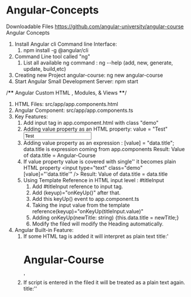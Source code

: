 # Angular-Concepts

Downloadable Files
https://github.com/angular-university/angular-course
Angular Concepts

1. Install Angular cli Command line Interface:
   1. npm install -g @angular/cli
2. Command Line tool called "ng"
   1. List all available ng command : ng --help (add, new, generate, update, build,etc)
3. Creating new Project angular-course: ng new angular-course
4. Start Angular Small Development Server: npm start

/**\*\*** Angular Custom HTML , Modules, & Views **\*\***/

1. HTML Files: src/app/app.components.html
2. Angular Component: src/app/app.components.ts
3. Key Features:
   1. Add input tag in app.component.html with class "demo"
   2. Adding value property as an HTML property: value = "Test"
      <input type="text" class="demo" value="Test"/>
   3. Adding value property as an expression : [value] = "data.title";
      data.title is expression coming from app.components
      Result: Value of data.title = Angular-Course
   4. If value property value is covered with single'' it becomes plain HTML property
      <input type="text" class="demo" [value]="'data.title'" />
      Result: Value of data.title = data.title
   5. Using Template Reference in HTML input level : #titleInput
      1. Add #titleInput reference to input tag.
      2. Add (keyup)="onKeyUp()" after that.
      3. Add this keyUp() event to app.component.ts
      4. Taking the input value from the template reference(keyup)="onKeyUp(titleInput.value)"
      5. Adding onKeyUp(newTitle: string) {this.data.title = newTitle;}
      6. Modify the filed will modify the Heading automatically.
4. Angular Built-in Feature:
   1. If some HTML tag is added it will interpret as plain text
      title:'<h1>Angular-Course</h1>'
   2. If script is entered in the filed it will be treated as a plain text again.
      title:'<script>alert("Alert")</script>'
